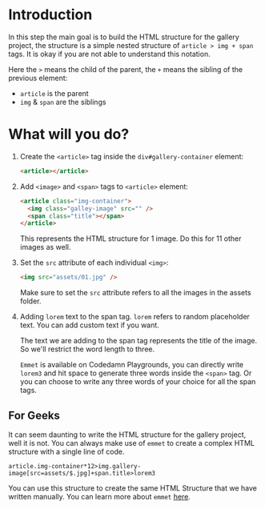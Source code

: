 # Introduction

In this step the main goal is to build the HTML structure for the gallery project, the structure is a simple nested structure of `article > img + span` tags. It is okay if you are not able to understand this notation.

Here the `>` means the child of the parent, the `+` means the sibling of the previous element:

- `article` is the parent
- `img` & `span` are the siblings

# What will you do?

1. Create the `<article>` tag inside the `div#gallery-container` element:

   ```html
   <article></article>
   ```

2. Add `<image>` and `<span>` tags to `<article>` element:

   ```html
   <article class="img-container">
     <img class="galley-image" src="" />
     <span class="title"></span>
   </article>
   ```

   This represents the HTML structure for 1 image. Do this for 11 other images as well.

3. Set the `src` attribute of each individual `<img>`:

   ```html
   <img src="assets/01.jpg" />
   ```

   Make sure to set the `src` attribute refers to all the images in the assets folder.

4. Adding `lorem` text to the span tag. `lorem` refers to random placeholder text. You can add custom text if you want.

   The text we are adding to the span tag represents the title of the image. So we'll restrict the word length to three.

   `Emmet` is available on Codedamn Playgrounds, you can directly write `lorem3` and hit space to generate three words inside the `<span>` tag. Or you can choose to write any three words of your choice for all the span tags.

## For Geeks

It can seem daunting to write the HTML structure for the gallery project, well it is not. You can always make use of `emmet` to create a complex HTML structure with a single line of code.

```
article.img-container*12>img.gallery-image[src=assets/$.jpg]+span.title>lorem3
```

You can use this structure to create the same HTML Structure that we have written manually. You can learn more about `emmet` [here](https://docs.emmet.io/abbreviations/syntax/).
